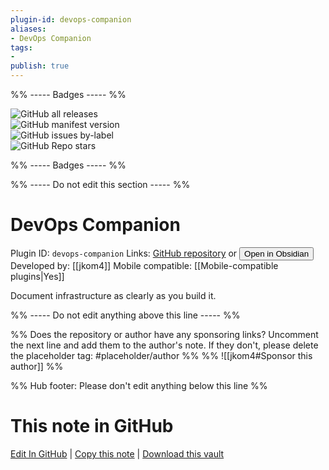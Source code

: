 ```yaml
---
plugin-id: devops-companion
aliases:
- DevOps Companion
tags: 
- 
publish: true
---
```


%% ----- Badges ----- %%

![GitHub all releases](https://img.shields.io/github/downloads/jkom4/obsidian-devops-compagnon/total?color=573E7A&logo=github&style=for-the-badge)   
![GitHub manifest version](https://img.shields.io/github/manifest-json/v/jkom4/obsidian-devops-compagnon?color=573E7A&logo=github&style=for-the-badge)   
![GitHub issues by-label](https://img.shields.io/github/issues/jkom4/obsidian-devops-compagnon/help%20wanted?color=573E7A&logo=github&style=for-the-badge)   
![GitHub Repo stars](https://img.shields.io/github/stars/jkom4/obsidian-devops-compagnon?color=573E7A&logo=github&style=for-the-badge)

%% ----- Badges ----- %%

%% ----- Do not edit this section ----- %%

# DevOps Companion

Plugin ID: `devops-companion`
Links: [GitHub repository](https://github.com/jkom4/obsidian-devops-compagnon) or [<button id=HH>Open in Obsidian</button>](obsidian://show-plugin?id=devops-companion)
Developed by: [[jkom4]]
Mobile compatible: [[Mobile-compatible plugins|Yes]]

Document infrastructure as clearly as you build it.

%% ----- Do not edit anything above this line ----- %% 

%% Does the repository or author have any sponsoring links? Uncomment the next line and add them to the author's note. If they don't, please delete the placeholder tag: #placeholder/author %%
%% ![[jkom4#Sponsor this author]] %%

%% Hub footer: Please don't edit anything below this line %%

# This note in GitHub

<span class="git-footer">[Edit In GitHub](https://github.dev/obsidian-community/obsidian-hub/blob/main/02%20-%20Community%20Expansions/02.05%20All%20Community%20Expansions/Plugins/devops-companion.md "git-hub-edit-note") | [Copy this note](https://raw.githubusercontent.com/obsidian-community/obsidian-hub/main/02%20-%20Community%20Expansions/02.05%20All%20Community%20Expansions/Plugins/devops-companion.md "git-hub-copy-note") | [Download this vault](https://github.com/obsidian-community/obsidian-hub/archive/refs/heads/main.zip "git-hub-download-vault") </span>
